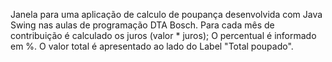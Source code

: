 Janela para uma aplicação de calculo de poupança desenvolvida com Java Swing nas aulas de programação DTA Bosch.
Para cada mês de contribuição é calculado os juros (valor * juros);
O percentual é informado em %.
O valor total é apresentado ao lado do Label "Total poupado".
